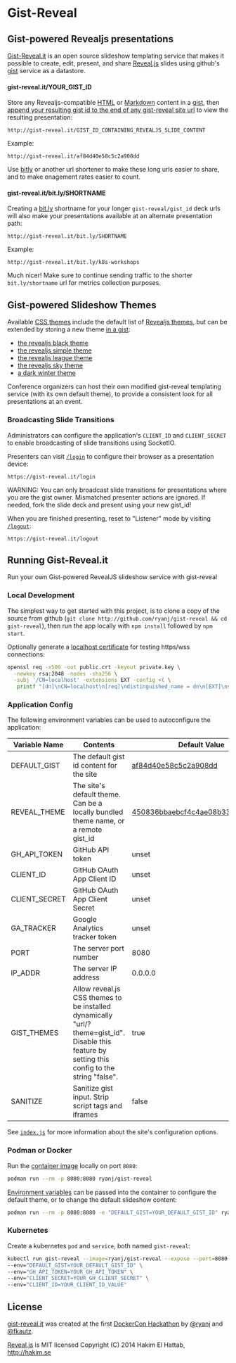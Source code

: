 # Gist-Reveal

## Gist-powered Revealjs presentations

[Gist-Reveal.it](http://gist-reveal.it/) is an open source slideshow templating service that makes it possible to create, edit, present, and share [Reveal.js](https://github.com/hakimel/reveal.js) slides using github's [gist](http://gist.github.com) service as a datastore.

#### gist-reveal.it/YOUR_GIST_ID

Store any Revealjs-compatible [HTML](https://revealjs.com/markup/) or [Markdown](https://revealjs.com/markdown/) content in a [gist](http://gist.github.com), then [append your resulting gist id to the end of any gist-reveal site url](http://gist-reveal.it/af84d40e58c5c2a908dd#/try-it) to view the resulting presentation:

    http://gist-reveal.it/GIST_ID_CONTAINING_REVEALJS_SLIDE_CONTENT
    
Example:

    http://gist-reveal.it/af84d40e58c5c2a908dd

Use [bitly](http://bit.ly) or another url shortener to make these long urls easier to share, and to make enagement rates easier to count.

#### gist-reveal.it/bit.ly/SHORTNAME

Creating a [bit.ly](http://bit.ly) shortname for your longer `gist-reveal/gist_id` deck urls will also make your presentations available at an alternate presentation path:

    http://gist-reveal.it/bit.ly/SHORTNAME
    
Example:

    http://gist-reveal.it/bit.ly/k8s-workshops
    
Much nicer!  Make sure to continue sending traffic to the shorter `bit.ly/shortname` url for metrics collection purposes.

## Gist-powered Slideshow Themes

Available [CSS themes](https://gist-reveal.it/#/themes) include the default list of [Revealjs themes](https://revealjs.com/themes/), but can be extended by storing a new theme [in a gist](https://gist-reveal.it/#/gist-themes):

 * [the revealjs black theme](http://gist-reveal.it/?theme=black#/themes)
 * [the revealjs simple theme](http://gist-reveal.it/?theme=simple#/themes)
 * [the revealjs league theme](http://gist-reveal.it/?theme=league#/themes)
 * [the revealjs sky theme](http://gist-reveal.it/?theme=sky#/themes)
 * [a dark winter theme](http://gist-reveal.it/?theme=60e54843de11a545897e#/gist-themes)

Conference organizers can host their own modified gist-reveal templating service (with its own default theme), to provide a consistent look for all presentations at an event.

### Broadcasting Slide Transitions

Administrators can configure the application's `CLIENT_ID` and `CLIENT_SECRET` to enable broadcasting of slide transitions using SocketIO.

Presenters can visit [`/login`](https://gist-reveal.it/login) to configure their browser as a presentation device:

    https://gist-reveal.it/login

WARNING: You can only broadcast slide transitions for presentations where you are the gist owner.  Mismatched presenter actions are ignored.  If needed, fork the slide deck and present using your new gist_id!

When you are finished presenting, reset to "Listener" mode by visiting [`/logout`](https://gist-reveal.it/logout):

    https://gist-reveal.it/logout

## Running Gist-Reveal.it
Run your own Gist-powered RevealJS slideshow service with gist-reveal

### Local Development

The simplest way to get started with this project, is to clone a copy of the source from github (`git clone http://github.com/ryanj/gist-reveal && cd gist-reveal`), then run the app locally with `npm install` followed by `npm start`.

Optionally generate a [localhost certificate](https://letsencrypt.org/docs/certificates-for-localhost/) for testing https/wss connections:
```bash
openssl req -x509 -out public.crt -keyout private.key \
  -newkey rsa:2048 -nodes -sha256 \
  -subj '/CN=localhost' -extensions EXT -config <( \
   printf "[dn]\nCN=localhost\n[req]\ndistinguished_name = dn\n[EXT]\nsubjectAltName=DNS:localhost\nkeyUsage=digitalSignature\nextendedKeyUsage=serverAuth")
```

### Application Config

The following environment variables can be used to autoconfigure the application:

Variable Name  | Contents   |  Default Value
---------------|------------|---------------
DEFAULT_GIST   | The default gist id content for the site | [af84d40e58c5c2a908dd](https://gist.github.com/ryanj/af84d40e58c5c2a908dd)
REVEAL_THEME | The site's default theme. Can be a locally bundled theme name, or a remote gist_id | [450836bbaebcf4c4ae08b331343a7886](https://gist.github.com/ryanj/450836bbaebcf4c4ae08b331343a7886) 
GH_API_TOKEN | GitHub API token | unset
CLIENT_ID | GitHub OAuth App Client ID | unset
CLIENT_SECRET | GitHub OAuth App Client Secret | unset
GA_TRACKER | Google Analytics tracker token | unset
PORT | The server port number | 8080
IP_ADDR | The server IP address | 0.0.0.0
GIST_THEMES | Allow reveal.js CSS themes to be installed dynamically "url/?theme=gist_id". Disable this feature by setting this config to the string "false". | true
SANITIZE | Sanitize gist input. Strip script tags and iframes | false

See [`index.js`](https://github.com/ryanj/gist-reveal/blob/master/index.js#L80-L96) for more information about the site's configuration options.

### Podman or Docker

Run the [container image](https://registry.hub.docker.com/r/ryanj/gist-reveal) locally on port `8080`:

```bash
podman run --rm -p 8080:8080 ryanj/gist-reveal
```

[Environment variables](#application-config) can be passed into the container to configure the default theme, or to change the default slideshow content:

```bash
podman run --rm -p 8080:8080 -e "DEFAULT_GIST=YOUR_DEFAULT_GIST_ID" ryanj/gist-reveal
```

### Kubernetes 
Create a kubernetes `pod` and `service`, both named `gist-reveal`:

```bash
kubectl run gist-reveal --image=ryanj/gist-reveal --expose --port=8080 \
--env="DEFAULT_GIST=YOUR_DEFAULT_GIST_ID" \
--env="GH_API_TOKEN=YOUR_GH_API_TOKEN" \
--env="CLIENT_SECRET=YOUR_GH_CLIENT_SECRET" \
--env="CLIENT_ID=YOUR_CLIENT_ID_VALUE"
```

## License

[gist-reveal.it](http://gist-reveal.it/) was created at the first [DockerCon Hackathon](http://blog.docker.com/2014/07/dockercon-video-dockercon-hackathon-winners/) by [@ryanj](https://github.com/ryanj) and [@fkautz](https://github.com/fkautz).

[Reveal.js](https://github.com/hakimel/reveal.js) is MIT licensed
Copyright (C) 2014 Hakim El Hattab, http://hakim.se
